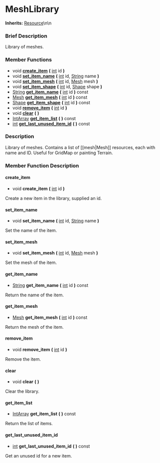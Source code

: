 #  MeshLibrary  
**Inherits:** [Resource](class_resource)\\n\\n
###  Brief Description  
Library of meshes.

###  Member Functions 
  * void  **[create_item](#create_item)**  **(** [int](class_int) id  **)**
  * void  **[set_item_name](#set_item_name)**  **(** [int](class_int) id, [String](class_string) name  **)**
  * void  **[set_item_mesh](#set_item_mesh)**  **(** [int](class_int) id, [Mesh](class_mesh) mesh  **)**
  * void  **[set_item_shape](#set_item_shape)**  **(** [int](class_int) id, [Shape](class_shape) shape  **)**
  * [String](class_string)  **[get_item_name](#get_item_name)**  **(** [int](class_int) id  **)** const
  * [Mesh](class_mesh)  **[get_item_mesh](#get_item_mesh)**  **(** [int](class_int) id  **)** const
  * [Shape](class_shape)  **[get_item_shape](#get_item_shape)**  **(** [int](class_int) id  **)** const
  * void  **[remove_item](#remove_item)**  **(** [int](class_int) id  **)**
  * void  **[clear](#clear)**  **(** **)**
  * [IntArray](class_intarray)  **[get_item_list](#get_item_list)**  **(** **)** const
  * [int](class_int)  **[get_last_unused_item_id](#get_last_unused_item_id)**  **(** **)** const

###  Description  
Library of meshes. Contains a list of [[mesh|Mesh]] resources, each with name and ID. Useful for GridMap or painting Terrain.

###  Member Function Description  

#### <a name="create_item">create_item</a>
  * void  **create_item**  **(** [int](class_int) id  **)**

Create a new item in the library, supplied an id.

#### <a name="set_item_name">set_item_name</a>
  * void  **set_item_name**  **(** [int](class_int) id, [String](class_string) name  **)**

Set the name of the item.

#### <a name="set_item_mesh">set_item_mesh</a>
  * void  **set_item_mesh**  **(** [int](class_int) id, [Mesh](class_mesh) mesh  **)**

Set the mesh of the item.

#### <a name="get_item_name">get_item_name</a>
  * [String](class_string)  **get_item_name**  **(** [int](class_int) id  **)** const

Return the name of the item.

#### <a name="get_item_mesh">get_item_mesh</a>
  * [Mesh](class_mesh)  **get_item_mesh**  **(** [int](class_int) id  **)** const

Return the mesh of the item.

#### <a name="remove_item">remove_item</a>
  * void  **remove_item**  **(** [int](class_int) id  **)**

Remove the item.

#### <a name="clear">clear</a>
  * void  **clear**  **(** **)**

Clear the library.

#### <a name="get_item_list">get_item_list</a>
  * [IntArray](class_intarray)  **get_item_list**  **(** **)** const

Return the list of items.

#### <a name="get_last_unused_item_id">get_last_unused_item_id</a>
  * [int](class_int)  **get_last_unused_item_id**  **(** **)** const

Get an unused id for a new item.
